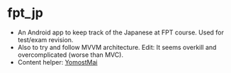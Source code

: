 # fpt_jp

- An Android app to keep track of the Japanese at FPT course. Used for test/exam revision.
- Also to try and follow MVVM architecture. Edit: It seems overkill and overcomplicated (worse than MVC).
- Content helper: [YomostMai](https://github.com/YomostMai)